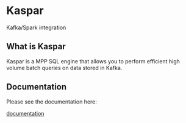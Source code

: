 # Kaspar

Kafka/Spark integration

## What is Kaspar

Kaspar is a MPP SQL engine that allows you to perform efficient high volume batch queries on data 
stored in Kafka.

## Documentation

Please see the documentation here:

[documentation](https://thomaskwscott.github.io/kaspar/index.html)

